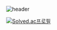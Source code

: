 ![header](https://capsule-render.vercel.app/api?type=transparent&color=100:00897B&height=300&section=header&text=Readme%20render&fontSize=90)

[![Solved.ac프로필](http://mazassumnida.wtf/api/mini/generate_badge?boj=shownu_husband)](https://solved.ac/shownu_husband)
